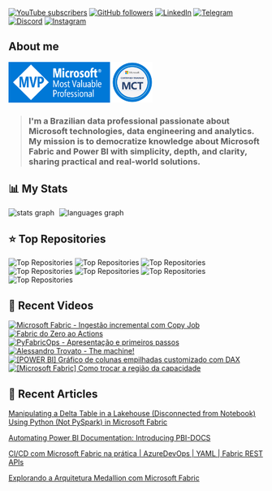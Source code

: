 [![YouTube subscribers](https://img.shields.io/youtube/channel/subscribers/UCst_4Wi9DkGAc28uEPlHHHw?style=for-the-badge&logo=youtube&logoColor=ff0000&colorA=fff&colorB=3f4a5a)](https://www.youtube.com/@alisonpezzott?sub_confirmation=1)
[![GitHub followers](https://img.shields.io/github/followers/alisonpezzott?style=for-the-badge&logo=github&logoColor=000&colorA=fff&colorB=3f4a5a)](https://github.com/alisonpezzott)
[![LinkedIn](https://custom-icon-badges.demolab.com/badge/LinkedIn-0A66C2?logo=linkedin-white&logoColor=fff&style=for-the-badge)](https://linkedin.com/in/alisonpezzott)
[![Telegram](https://img.shields.io/badge/Telegram-2CA5E0?logo=telegram&logoColor=white&style=for-the-badge)](https://t.me/alisonpezzott)
[![Discord](https://img.shields.io/badge/Discord-%235865F2.svg?&logo=discord&logoColor=white&style=for-the-badge)](https://discord.gg/sJTDvWz9sM)
[![Instagram](https://img.shields.io/badge/Instagram-%23E4405F.svg?logo=Instagram&logoColor=white&style=for-the-badge)](https://instagram.com/alisonpezzott)  

## About me  

<div align="left">
  <a href="https://mvp.microsoft.com/pt-BR/MVP/profile/807db423-418d-4c8d-bb59-08732cdbbf34" target="_blank" rel="noreferrer"><img src="assets/mvp.png"  width="200" height="80" alt="Microsoft MVP" /></a>
  <a href="https://learn.microsoft.com/en-us/users/alisonpezzott-4199/transcript" target="_blank" rel="noreferrer"><img src="assets/mct.png"  width="80" height="80" alt="Microsoft Certified Trainer" /></a>
</div>

> ### I'm a Brazilian data professional passionate about Microsoft technologies, data engineering and analytics. My mission is to democratize knowledge about Microsoft Fabric and Power BI with simplicity, depth, and clarity, sharing practical and real-world solutions.
 
## 📊 My Stats  

<div align="left" style="display: flex; flex-direction: row; gap: 10px;">
  <img align="top" src="https://github-readme-stats.vercel.app/api?username=alisonpezzott&hide_title=false&hide_rank=false&show_icons=true&include_all_commits=true&count_private=true&theme=nord&disable_animations=false&locale=en&hide_border=true&order=1" alt="stats graph"  
  />
  <img 
    src="https://github-readme-stats.vercel.app/api/top-langs?username=alisonpezzott&locale=en&hide_title=true&layout=compact&theme=nord&langs_count=10&hide_border=true&order=2&hide=roff,Batchfile&card_width=800" 
    alt="languages graph"
  />
</div>  

## ⭐ Top Repositories

<div align="left">
  <img 
    src="https://github-readme-stats.vercel.app/api/pin/?username=alisonpezzott&repo=pyfabricops&theme=nord&hide_border=true" 
    alt="Top Repositories"
  />
  <img 
    src="https://github-readme-stats.vercel.app/api/pin/?username=alisonpezzott&repo=pyfabricops-examples&theme=nord&hide_border=true" 
    alt="Top Repositories"
  />
  <img 
    src="https://github-readme-stats.vercel.app/api/pin/?username=alisonpezzott&repo=pbi-docs&theme=nord&hide_border=true" 
    alt="Top Repositories"
  />
  <img 
    src="https://github-readme-stats.vercel.app/api/pin/?username=alisonpezzott&repo=pbi-ci-cd-isv-multi-tenant&theme=nord&hide_border=true" 
    alt="Top Repositories"
  />
  <img 
    src="https://github-readme-stats.vercel.app/api/pin/?username=alisonpezzott&repo=power_bi_projects_workflow&theme=nord&hide_border=true" 
    alt="Top Repositories"
  />
  <img 
    src="https://github-readme-stats.vercel.app/api/pin/?username=alisonpezzott&repo=calendar&theme=nord&hide_border=true" 
    alt="Top Repositories"
  />
  <img 
    src="https://github-readme-stats.vercel.app/api/pin/?username=alisonpezzott&repo=useful-snippets&theme=nord&hide_border=true" 
    alt="Top Repositories"
  />
</div>

## 🎥 Recent Videos  

<!-- BEGIN YOUTUBE-CARDS -->
[![Microsoft Fabric - Ingestão incremental com Copy Job](https://ytcards.demolab.com/?id=YNqpvy9vQV0&title=Microsoft+Fabric+-+Ingest%C3%A3o+incremental+com+Copy+Job&lang=en&timestamp=1754391663&background_color=%230d1117&title_color=%23ffffff&stats_color=%23dedede&max_title_lines=2&width=250&border_radius=5 "Microsoft Fabric - Ingestão incremental com Copy Job")](https://www.youtube.com/watch?v=YNqpvy9vQV0)
[![Fabric do Zero ao Actions](https://ytcards.demolab.com/?id=jQyXqq1LUVU&title=Fabric+do+Zero+ao+Actions&lang=en&timestamp=1753061364&background_color=%230d1117&title_color=%23ffffff&stats_color=%23dedede&max_title_lines=2&width=250&border_radius=5 "Fabric do Zero ao Actions")](https://www.youtube.com/watch?v=jQyXqq1LUVU)
[![PyFabricOps - Apresentação e primeiros passos](https://ytcards.demolab.com/?id=-wE237PfEZo&title=PyFabricOps+-+Apresenta%C3%A7%C3%A3o+e+primeiros+passos&lang=en&timestamp=1752498902&background_color=%230d1117&title_color=%23ffffff&stats_color=%23dedede&max_title_lines=2&width=250&border_radius=5 "PyFabricOps - Apresentação e primeiros passos")](https://www.youtube.com/watch?v=-wE237PfEZo)
[![Alessandro Trovato - The machine!](https://ytcards.demolab.com/?id=dfsBkCHGeXc&title=Alessandro+Trovato+-+The+machine%21&lang=en&timestamp=1751459901&background_color=%230d1117&title_color=%23ffffff&stats_color=%23dedede&max_title_lines=2&width=250&border_radius=5 "Alessandro Trovato - The machine!")](https://www.youtube.com/watch?v=dfsBkCHGeXc)
[![[POWER BI] Gráfico de colunas empilhadas customizado com DAX](https://ytcards.demolab.com/?id=KJq296OjUqw&title=%5BPOWER+BI%5D+Gr%C3%A1fico+de+colunas+empilhadas+customizado+com+DAX&lang=en&timestamp=1750242351&background_color=%230d1117&title_color=%23ffffff&stats_color=%23dedede&max_title_lines=2&width=250&border_radius=5 "[POWER BI] Gráfico de colunas empilhadas customizado com DAX")](https://www.youtube.com/watch?v=KJq296OjUqw)
[![[Microsoft Fabric] Como trocar a região da capacidade](https://ytcards.demolab.com/?id=5Xuin4yVz5Y&title=%5BMicrosoft+Fabric%5D+Como+trocar+a+regi%C3%A3o+da+capacidade&lang=en&timestamp=1748944803&background_color=%230d1117&title_color=%23ffffff&stats_color=%23dedede&max_title_lines=2&width=250&border_radius=5 "[Microsoft Fabric] Como trocar a região da capacidade")](https://www.youtube.com/watch?v=5Xuin4yVz5Y)
<!-- END YOUTUBE-CARDS -->


## 📝 Recent Articles  

[Manipulating a Delta Table in a Lakehouse (Disconnected from Notebook) Using Python (Not PySpark) in Microsoft Fabric](https://www.linkedin.com/pulse/manipulating-delta-table-lakehouse-disconnected-from-notebook-alison-jfyyf/?trackingId=UxsVtBhLTzeNzuYammFkrQ%3D%3D)  

[Automating Power BI Documentation: Introducing PBI-DOCS](https://www.linkedin.com/pulse/automating-power-bi-documentation-introducing-pbi-docs-alison-pezzott-omvkf/?trackingId=QpgtJB2IQsuUEuajt7j%2BCw%3D%3D)  

[CI/CD com Microsoft Fabric na prática | AzureDevOps | YAML | Fabric REST APIs](https://www.linkedin.com/pulse/cicd-com-microsoft-fabric-na-pr%25C3%25A1tica-azuredevops-yaml-alison-pezzott-clbrf/?trackingId=QpgtJB2IQsuUEuajt7j%2BCw%3D%3D)  

[Explorando a Arquitetura Medallion com Microsoft Fabric](https://www.linkedin.com/pulse/explorando-arquitetura-medallion-com-microsoft-fabric-alison-pezzott-ptdjf/?trackingId=QpgtJB2IQsuUEuajt7j%2BCw%3D%3D)  
